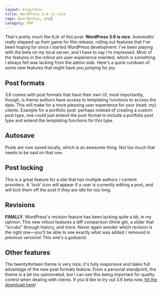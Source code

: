 ```yaml
---
layout: blog/show
title: WordPress 3.6 is nice
tags: [wordpress, php]
category: PHP
---
```

That's pretty much the tl;dr of this post: **WordPress 3.6 is nice**. Automattic really stepped up their game for this release, rolling out features that I've been hoping for since I started WordPress development. I've been playing with the beta on my local server, and I have to say I'm impressed. Most of the features in the rollout are user-experience oriented, which is something I always felt was lacking from the admin side. Here's a quick rundown of some new features that might have you jumping for joy:

## Post formats

3.6 comes with post formats that have their own UI; most importantly, though, is theme authors have access to templating functions to access the data. This will make for a more pleasing user experience for your (read: my) clients. Example for a portfolio post: perhaps instead of creating a custom post type, one could just extend the post format to include a portfolio post type and extend the templating functions for this type.

## Autosave

Posts are now saved locally, which is an awesome thing. Not too much that needs to be said on that one.

## Post locking

This is a great feature for a site that has multiple authors / content providers. A 'lock' icon will appear if a user is currently editing a post, and will kick them off the post if they are idle for too long.

## Revisions

**FINALLY.** WordPress's revision feature has been lacking quite a bit, in my opinion. This new rollout features a diff comparison (think git), a slider that "scrubs" through history, and more. Never again wonder which revision is the right one—you'll be able to see exactly what was added / removed in previous versions! This one's a godsend.

## Other features

The twentythirteen theme is very nice; it's fully responsive and takes full advantage of the new post formats feature. From a personal standpoint, the theme is a bit too opinionated, but I can see this being important for quality control when dealing with clients. If you'd like to try out 3.6 beta now, [hit the download here](http://wordpress.org/wordpress-3.6-beta1.zip "Wordpress 3.6 beta")!
